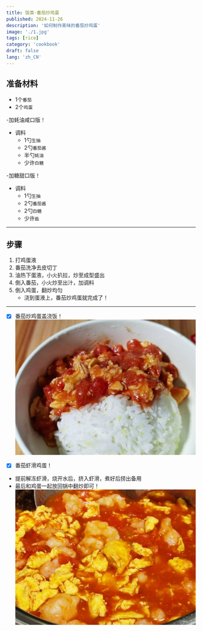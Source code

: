 ```yaml
---
title: 饭类-番茄炒鸡蛋
published: 2024-11-26
description: '如何制作美味的番茄炒鸡蛋'
image: './1.jpg'
tags: [rice]
category: 'cookbook'
draft: false
lang: 'zh_CN'
---
```


## 准备材料  
- 1个`番茄`  
- 2个`鸡蛋`  

-加蚝油咸口版！  
- 调料  
    - 1勺`生抽`  
    - 2勺`番茄酱`  
    - 半勺`蚝油`  
    - 少许`白糖`  

-加糖甜口版！  
- 调料  
    - 1勺`生抽`  
    - 2勺`番茄酱`  
    - 2勺`白糖`  
    - 少许`盐`  

***********

## 步骤  
1. 打鸡蛋液  
2. 番茄洗净去皮切丁  
3. 油热下蛋液，小火扒拉，炒至成型盛出   
4. 倒入番茄，小火炒至出汁，加调料  
5. 倒入鸡蛋，翻炒均匀  
    - 浇到蛋液上，番茄炒鸡蛋就完成了！  

***********

- [x] 番茄炒鸡蛋盖浇饭！  
![2](./2.jpg)

- [x] 番茄虾滑鸡蛋！ 
- 提前解冻虾滑，烧开水后，挤入虾滑，煮好后捞出备用  
- 最后和鸡蛋一起放回锅中翻炒即可！ 
![3](./3.jpg)